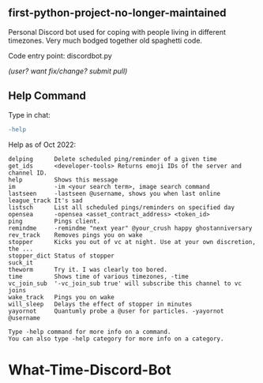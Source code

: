 ## first-python-project-no-longer-maintained
Personal Discord bot used for coping with people living in different timezones.
Very much bodged together old spaghetti code.

Code entry point: discordbot.py 

*(user? want fix/change? submit pull)*

## Help Command
Type in chat:
```diff
-help
```

Help as of Oct 2022:
````
delping      Delete scheduled ping/reminder of a given time
get_ids      <developer-tools> Returns emoji IDs of the server and channel ID.
help         Shows this message
im           -im <your search term>, image search command
lastseen     -lastseen @username, shows you when last online
league_track It's sad
listsch      List all scheduled pings/reminders on specified day
opensea      -opensea <asset_contract_address> <token_id>
ping         Pings client.
remindme     -remindme "next year" @your_crush happy ghostanniversary
rev_track    Removes pings you on wake
stopper      Kicks you out of vc at night. Use at your own discretion, the ...
stopper_dict Status of stopper
suck_it      
theworm      Try it. I was clearly too bored.
time         Shows time of various timezones, -time
vc_join_sub  '-vc_join_sub true' will subscribe this channel to vc joins
wake_track   Pings you on wake
will_sleep   Delays the effect of stopper in minutes
yayornot     Quantumly probe a @user for particles. -yayornot @username

Type -help command for more info on a command.
You can also type -help category for more info on a category.
````

# What-Time-Discord-Bot
